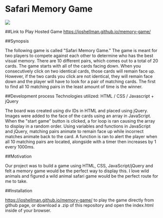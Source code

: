 # Safari Memory Game
![](https://github.com/joshellman/memory-game/blob/master/safari_screenshot.png)

##Link to Play Hosted Game
https://joshellman.github.io/memory-game/

##Synopsis

The following game is called "Safari Memory Game."  The game is meant for two players to compete against each other to determine who has the best visual memory. There are 10 different pairs, which comes out to a total of 20 cards. The game starts with all of the cards facing down. When you consecutively click on two identical cards, those cards will remain face up. However, if the two cards you click are not identical, they will remain face down and the player will have to look for a pair of matching cards. The first to find all 10 matching pairs in the least amount of time is the winner.


##Development process
Technologies utilized: HTML / CSS / Javascript + jQuery

The board was created using div IDs in HTML and placed using jQuery. Images were added to the face of the cards using an array in JavaScript. When the "start game" button is clicked, a for loop is ran causing the array to display in a random order. Using variables and functions in JavaScript and jQuery, matching pairs animate to remain face up while incorrect matches animate back to the card. A function is ran to alert the player when all 10 matching pairs are located, alongside with a timer then increases by 1 every 1000ms.

##Motivation

Our project was to build a game using HTML, CSS, JavaScript/jQuery and felt a memory game would be the perfect way to display this. I love wild animals and figured a wild animal safari game would be the perfect route for me to take.

##Installation

https://joshellman.github.io/memory-game/ to play the game directly from github page, or download a .zip of this repository and open the index.html inside of your browser.
